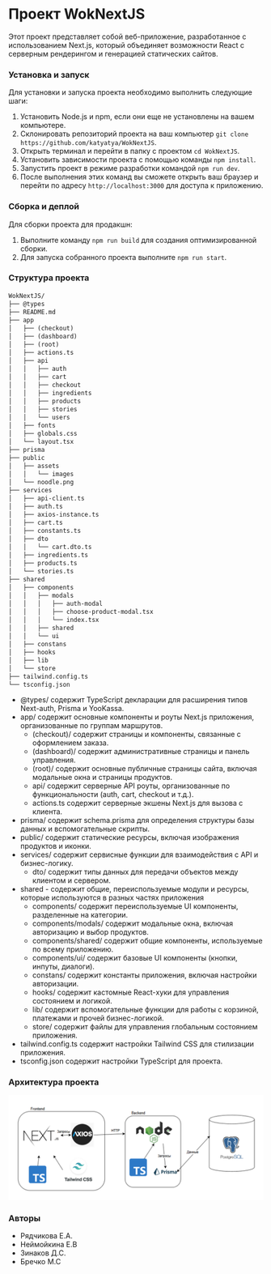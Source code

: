 # Проект WokNextJS
Этот проект представляет собой веб-приложение, разработанное с использованием Next.js, который объединяет возможности React с серверным рендерингом и генерацией статических сайтов.

### Установка и запуск
Для установки и запуска проекта необходимо выполнить следующие шаги:

1. Установить Node.js и npm, если они еще не установлены на вашем компьютере.
2. Склонировать репозиторий проекта на ваш компьютер `git clone https://github.com/katyatya/WokNextJS`.
3. Открыть терминал и перейти в папку с проектом `cd WokNextJS`.
4. Установить зависимости проекта с помощью команды `npm install`.
5. Запустить проект в режиме разработки командой `npm run dev`.
6. После выполнения этих команд вы сможете открыть ваш браузер и перейти по адресу `http://localhost:3000` для доступа к приложению.

### Сборка и деплой
Для сборки проекта для продакшн:

1. Выполните команду `npm run build` для создания оптимизированной сборки.
2. Для запуска собранного проекта выполните `npm run start`.

### Структура проекта
```
WokNextJS/ 
├── @types
├── README.md
├── app
│   ├── (checkout)
│   ├── (dashboard)
│   ├── (root)
│   ├── actions.ts
│   ├── api
│   │   ├── auth
│   │   ├── cart
│   │   ├── checkout
│   │   ├── ingredients
│   │   ├── products
│   │   ├── stories
│   │   └── users
│   ├── fonts
│   ├── globals.css
│   └── layout.tsx
├── prisma
├── public
│   ├── assets
│   │   └── images
│   └── noodle.png
├── services
│   ├── api-client.ts
│   ├── auth.ts
│   ├── axios-instance.ts
│   ├── cart.ts
│   ├── constants.ts
│   ├── dto
│   │   └── cart.dto.ts
│   ├── ingredients.ts
│   ├── products.ts
│   └── stories.ts
├── shared
│   ├── components
│   │   ├── modals
│   │   │   ├── auth-modal
│   │   │   ├── choose-product-modal.tsx
│   │   │   └── index.tsx
│   │   ├── shared
│   │   └── ui
│   ├── constans
│   ├── hooks
│   ├── lib
│   └── store
├── tailwind.config.ts
└── tsconfig.json
```

* @types/ содержит TypeScript декларации для расширения типов Next-auth, Prisma и YooKassa.
* app/ содержит основные компоненты и роуты Next.js приложения, организованные по группам маршрутов.
    * (checkout)/ содержит страницы и компоненты, связанные с оформлением заказа.
    * (dashboard)/ содержит административные страницы и панель управления.
    * (root)/ содержит основные публичные страницы сайта, включая модальные окна и страницы продуктов.
    * api/ содержит серверные API роуты, организованные по функциональности (auth, cart, checkout и т.д.).
    * actions.ts содержит серверные экшены Next.js для вызова с клиента.
* prisma/ содержит schema.prisma для определения структуры базы данных и вспомогательные скрипты.
* public/ содержит статические ресурсы, включая изображения продуктов и иконки.
* services/ содержит сервисные функции для взаимодействия с API и бизнес-логику.
    * dto/ содержит типы данных для передачи объектов между клиентом и сервером.
* shared - содержит общие, переиспользуемые модули и ресурсы, которые используются в разных частях приложения
    * components/ содержит переиспользуемые UI компоненты, разделенные на категории.
    * components/modals/ содержит модальные окна, включая авторизацию и выбор продуктов.
    * components/shared/ содержит общие компоненты, используемые по всему приложению.
    * components/ui/ содержит базовые UI компоненты (кнопки, инпуты, диалоги).
    * constans/ содержит константы приложения, включая настройки авторизации.
    * hooks/ содержит кастомные React-хуки для управления состоянием и логикой.
    * lib/ содержит вспомогательные функции для работы с корзиной, платежами и прочей бизнес-логикой.
    * store/ содержит файлы для управления глобальным состоянием приложения.
* tailwind.config.ts содержит настройки Tailwind CSS для стилизации приложения.
* tsconfig.json содержит настройки TypeScript для проекта.

### Архитектура проекта
![alt text](architecture.png)

### Авторы
- Рядчикова Е.А.
- Неймойкина Е.В
- Зинаков Д.С.
- Бречко М.С